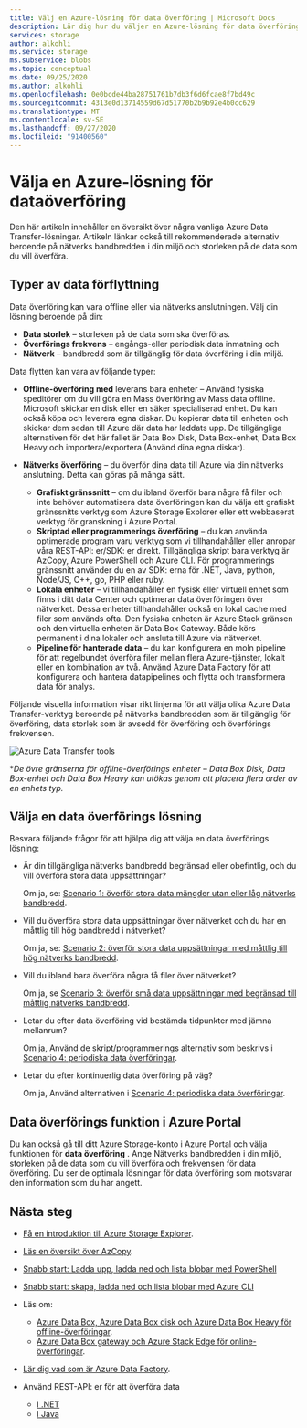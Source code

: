 ```yaml
---
title: Välj en Azure-lösning för data överföring | Microsoft Docs
description: Lär dig hur du väljer en Azure-lösning för data överföring baserat på data storlekar och tillgänglig nätverks bandbredd i din miljö.
services: storage
author: alkohli
ms.service: storage
ms.subservice: blobs
ms.topic: conceptual
ms.date: 09/25/2020
ms.author: alkohli
ms.openlocfilehash: 0e0bcde44ba28751761b7db3f6d6fcae8f7bd49c
ms.sourcegitcommit: 4313e0d13714559d67d51770b2b9b92e4b0cc629
ms.translationtype: MT
ms.contentlocale: sv-SE
ms.lasthandoff: 09/27/2020
ms.locfileid: "91400560"
---
```

# <a name="choose-an-azure-solution-for-data-transfer"></a>Välja en Azure-lösning för dataöverföring

Den här artikeln innehåller en översikt över några vanliga Azure Data Transfer-lösningar. Artikeln länkar också till rekommenderade alternativ beroende på nätverks bandbredden i din miljö och storleken på de data som du vill överföra.

## <a name="types-of-data-movement"></a>Typer av data förflyttning

Data överföring kan vara offline eller via nätverks anslutningen. Välj din lösning beroende på din:

- **Data storlek** – storleken på de data som ska överföras.
- **Överförings frekvens** – engångs-eller periodisk data inmatning och
- **Nätverk** – bandbredd som är tillgänglig för data överföring i din miljö.

Data flytten kan vara av följande typer:

- **Offline-överföring med** leverans bara enheter – Använd fysiska speditörer om du vill göra en Mass överföring av Mass data offline. Microsoft skickar en disk eller en säker specialiserad enhet. Du kan också köpa och leverera egna diskar. Du kopierar data till enheten och skickar dem sedan till Azure där data har laddats upp.  De tillgängliga alternativen för det här fallet är Data Box Disk, Data Box-enhet, Data Box Heavy och importera/exportera (Använd dina egna diskar).

- **Nätverks överföring** – du överför dina data till Azure via din nätverks anslutning. Detta kan göras på många sätt.

    - **Grafiskt gränssnitt** – om du ibland överför bara några få filer och inte behöver automatisera data överföringen kan du välja ett grafiskt gränssnitts verktyg som Azure Storage Explorer eller ett webbaserat verktyg för granskning i Azure Portal.
    - **Skriptad eller programmerings överföring** – du kan använda optimerade program varu verktyg som vi tillhandahåller eller anropar våra REST-API: er/SDK: er direkt. Tillgängliga skript bara verktyg är AzCopy, Azure PowerShell och Azure CLI. För programmerings gränssnitt använder du en av SDK: erna för .NET, Java, python, Node/JS, C++, go, PHP eller ruby.
    - **Lokala enheter** – vi tillhandahåller en fysisk eller virtuell enhet som finns i ditt data Center och optimerar data överföringen över nätverket. Dessa enheter tillhandahåller också en lokal cache med filer som används ofta. Den fysiska enheten är Azure Stack gränsen och den virtuella enheten är Data Box Gateway. Både körs permanent i dina lokaler och ansluta till Azure via nätverket.
    - **Pipeline för hanterade data** – du kan konfigurera en moln pipeline för att regelbundet överföra filer mellan flera Azure-tjänster, lokalt eller en kombination av två. Använd Azure Data Factory för att konfigurera och hantera datapipelines och flytta och transformera data för analys.

Följande visuella information visar rikt linjerna för att välja olika Azure Data Transfer-verktyg beroende på nätverks bandbredden som är tillgänglig för överföring, data storlek som är avsedd för överföring och överförings frekvensen.

![Azure Data Transfer tools](media/storage-choose-data-transfer-solution/azure-data-transfer-options-3.png)

**De övre gränserna för offline-överförings enheter – Data Box Disk, Data Box-enhet och Data Box Heavy kan utökas genom att placera flera order av en enhets typ.*

## <a name="selecting-a-data-transfer-solution"></a>Välja en data överförings lösning

Besvara följande frågor för att hjälpa dig att välja en data överförings lösning:

- Är din tillgängliga nätverks bandbredd begränsad eller obefintlig, och du vill överföra stora data uppsättningar?
  
    Om ja, se: [Scenario 1: överför stora data mängder utan eller låg nätverks bandbredd](storage-solution-large-dataset-low-network.md).
- Vill du överföra stora data uppsättningar över nätverket och du har en måttlig till hög bandbredd i nätverket?

    Om ja, se: [Scenario 2: överför stora data uppsättningar med måttlig till hög nätverks bandbredd](storage-solution-large-dataset-moderate-high-network.md).
- Vill du ibland bara överföra några få filer över nätverket?

    Om ja, se [Scenario 3: överför små data uppsättningar med begränsad till måttlig nätverks bandbredd](storage-solution-small-dataset-low-moderate-network.md).
- Letar du efter data överföring vid bestämda tidpunkter med jämna mellanrum?

    Om ja, Använd de skript/programmerings alternativ som beskrivs i [Scenario 4: periodiska data överföringar](storage-solution-periodic-data-transfer.md).
- Letar du efter kontinuerlig data överföring på väg?

    Om ja, Använd alternativen i [Scenario 4: periodiska data överföringar](storage-solution-periodic-data-transfer.md).

## <a name="data-transfer-feature-in-azure-portal"></a>Data överförings funktion i Azure Portal

Du kan också gå till ditt Azure Storage-konto i Azure Portal och välja funktionen för **data överföring** . Ange Nätverks bandbredden i din miljö, storleken på de data som du vill överföra och frekvensen för data överföring. Du ser de optimala lösningar för data överföring som motsvarar den information som du har angett. 

## <a name="next-steps"></a>Nästa steg

- [Få en introduktion till Azure Storage Explorer](https://azure.microsoft.com/resources/videos/introduction-to-microsoft-azure-storage-explorer/).
- [Läs en översikt över AzCopy](https://docs.microsoft.com/azure/storage/common/storage-use-azcopy-v10).
- [Snabb start: Ladda upp, ladda ned och lista blobar med PowerShell](../blobs/storage-quickstart-blobs-powershell.md)
- [Snabb start: skapa, ladda ned och lista blobar med Azure CLI](../blobs/storage-quickstart-blobs-cli.md)
- Läs om:

    - [Azure Data Box, Azure Data Box disk och Azure Data Box Heavy för offline-överföringar](https://docs.microsoft.com/azure/databox/).
    - [Azure Data Box gateway och Azure Stack Edge för online-överföringar](https://docs.microsoft.com/azure/databox-online/).
- [Lär dig vad som är Azure Data Factory](https://docs.microsoft.com/azure/data-factory/copy-activity-overview).
- Använd REST-API: er för att överföra data

    - [I .NET](https://docs.microsoft.com/dotnet/api/overview/azure/storage)
    - [I Java](https://docs.microsoft.com/java/api/overview/azure/storage)
